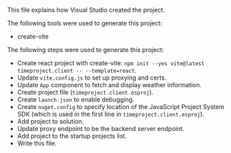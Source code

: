 This file explains how Visual Studio created the project.

The following tools were used to generate this project:
- create-vite

The following steps were used to generate this project:
- Create react project with create-vite: `npm init --yes vite@latest timeproject.client -- --template=react`.
- Update `vite.config.js` to set up proxying and certs.
- Update `App` component to fetch and display weather information.
- Create project file (`timeproject.client.esproj`).
- Create `launch.json` to enable debugging.
- Create `nuget.config` to specify location of the JavaScript Project System SDK (which is used in the first line in `timeproject.client.esproj`).
- Add project to solution.
- Update proxy endpoint to be the backend server endpoint.
- Add project to the startup projects list.
- Write this file.
